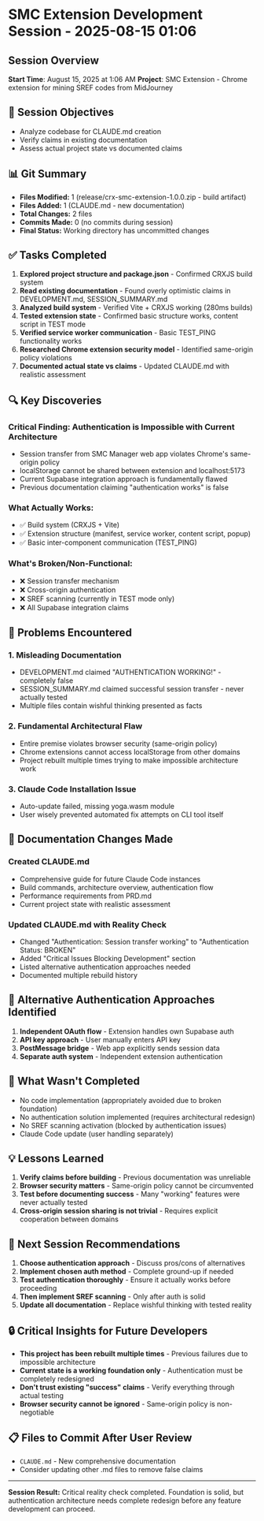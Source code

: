 # SMC Extension Development Session - 2025-08-15 01:06

## Session Overview
**Start Time**: August 15, 2025 at 1:06 AM
**Project**: SMC Extension - Chrome extension for mining SREF codes from MidJourney

## 🎯 **Session Objectives**
- Analyze codebase for CLAUDE.md creation
- Verify claims in existing documentation
- Assess actual project state vs documented claims

## 📊 **Git Summary**
- **Files Modified:** 1 (release/crx-smc-extension-1.0.0.zip - build artifact)
- **Files Added:** 1 (CLAUDE.md - new documentation)
- **Total Changes:** 2 files
- **Commits Made:** 0 (no commits during session)
- **Final Status:** Working directory has uncommitted changes

## ✅ **Tasks Completed**
1. **Explored project structure and package.json** - Confirmed CRXJS build system
2. **Read existing documentation** - Found overly optimistic claims in DEVELOPMENT.md, SESSION_SUMMARY.md
3. **Analyzed build system** - Verified Vite + CRXJS working (280ms builds)
4. **Tested extension state** - Confirmed basic structure works, content script in TEST mode
5. **Verified service worker communication** - Basic TEST_PING functionality works
6. **Researched Chrome extension security model** - Identified same-origin policy violations
7. **Documented actual state vs claims** - Updated CLAUDE.md with realistic assessment

## 🔍 **Key Discoveries**

### **Critical Finding: Authentication is Impossible with Current Architecture**
- Session transfer from SMC Manager web app violates Chrome's same-origin policy
- localStorage cannot be shared between extension and localhost:5173
- Current Supabase integration approach is fundamentally flawed
- Previous documentation claiming "authentication works" is false

### **What Actually Works:**
- ✅ Build system (CRXJS + Vite)
- ✅ Extension structure (manifest, service worker, content script, popup)
- ✅ Basic inter-component communication (TEST_PING)

### **What's Broken/Non-Functional:**
- ❌ Session transfer mechanism
- ❌ Cross-origin authentication
- ❌ SREF scanning (currently in TEST mode only)
- ❌ All Supabase integration claims

## 🚧 **Problems Encountered**

### **1. Misleading Documentation**
- DEVELOPMENT.md claimed "AUTHENTICATION WORKING!" - completely false
- SESSION_SUMMARY.md claimed successful session transfer - never actually tested
- Multiple files contain wishful thinking presented as facts

### **2. Fundamental Architectural Flaw**
- Entire premise violates browser security (same-origin policy)
- Chrome extensions cannot access localStorage from other domains
- Project rebuilt multiple times trying to make impossible architecture work

### **3. Claude Code Installation Issue**
- Auto-update failed, missing yoga.wasm module
- User wisely prevented automated fix attempts on CLI tool itself

## 📝 **Documentation Changes Made**

### **Created CLAUDE.md**
- Comprehensive guide for future Claude Code instances
- Build commands, architecture overview, authentication flow
- Performance requirements from PRD.md
- Current project state with realistic assessment

### **Updated CLAUDE.md with Reality Check**
- Changed "Authentication: Session transfer working" to "Authentication Status: BROKEN"
- Added "Critical Issues Blocking Development" section
- Listed alternative authentication approaches needed
- Documented multiple rebuild history

## 🔧 **Alternative Authentication Approaches Identified**
1. **Independent OAuth flow** - Extension handles own Supabase auth
2. **API key approach** - User manually enters API key
3. **PostMessage bridge** - Web app explicitly sends session data
4. **Separate auth system** - Independent extension authentication

## 🎯 **What Wasn't Completed**
- No code implementation (appropriately avoided due to broken foundation)
- No authentication solution implemented (requires architectural redesign)
- No SREF scanning activation (blocked by authentication issues)
- Claude Code update (user handling separately)

## 💡 **Lessons Learned**
1. **Verify claims before building** - Previous documentation was unreliable
2. **Browser security matters** - Same-origin policy cannot be circumvented
3. **Test before documenting success** - Many "working" features were never actually tested
4. **Cross-origin session sharing is not trivial** - Requires explicit cooperation between domains

## 🚀 **Next Session Recommendations**
1. **Choose authentication approach** - Discuss pros/cons of alternatives
2. **Implement chosen auth method** - Complete ground-up if needed
3. **Test authentication thoroughly** - Ensure it actually works before proceeding
4. **Then implement SREF scanning** - Only after auth is solid
5. **Update all documentation** - Replace wishful thinking with tested reality

## 🔒 **Critical Insights for Future Developers**
- **This project has been rebuilt multiple times** - Previous failures due to impossible architecture
- **Current state is a working foundation only** - Authentication must be completely redesigned
- **Don't trust existing "success" claims** - Verify everything through actual testing
- **Browser security cannot be ignored** - Same-origin policy is non-negotiable

## 📋 **Files to Commit After User Review**
- `CLAUDE.md` - New comprehensive documentation
- Consider updating other .md files to remove false claims

---

**Session Result:** Critical reality check completed. Foundation is solid, but authentication architecture needs complete redesign before any feature development can proceed.